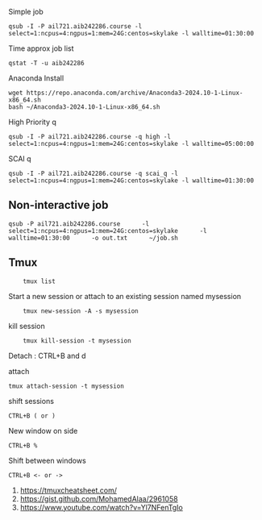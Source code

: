 Simple job

    qsub -I -P ail721.aib242286.course -l select=1:ncpus=4:ngpus=1:mem=24G:centos=skylake -l walltime=01:30:00  
Time approx job list

    qstat -T -u aib242286
    
Anaconda Install

    wget https://repo.anaconda.com/archive/Anaconda3-2024.10-1-Linux-x86_64.sh  
    bash ~/Anaconda3-2024.10-1-Linux-x86_64.sh  

High Priority q

    qsub -I -P ail721.aib242286.course -q high -l select=1:ncpus=4:ngpus=1:mem=24G:centos=skylake -l walltime=05:00:00  
SCAI q

    qsub -I -P ail721.aib242286.course -q scai_q -l select=1:ncpus=4:ngpus=1:mem=24G:centos=skylake -l walltime=01:30:00 

## Non-interactive job 

    qsub -P ail721.aib242286.course      -l select=1:ncpus=4:ngpus=1:mem=24G:centos=skylake      -l walltime=01:30:00      -o out.txt      ~/job.sh

## Tmux

        tmux list

Start a new session or attach to an existing session named mysession  

        tmux new-session -A -s mysession 

kill session  

        tmux kill-session -t mysession

Detach : CTRL+B and d

attach

    tmux attach-session -t mysession

shift sessions

    CTRL+B ( or )
New window on side

    CTRL+B % 
Shift between windows

    CTRL+B <- or ->
1. https://tmuxcheatsheet.com/
2. https://gist.github.com/MohamedAlaa/2961058
3. https://www.youtube.com/watch?v=Yl7NFenTgIo

